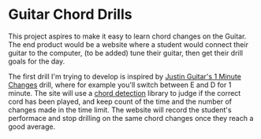# Guitar Chord Drills

This project aspires to make it easy to learn chord changes on the Guitar.  The end product would be a website where a student would connect their guitar to the computer, (to be added) tune their guitar, then get their drill goals for the day.

The first drill I'm trying to develop is inspired by [Justin Guitar's 1 Minute Changes] drill, where for example you'll switch between E and D for 1 minute.  The site will use a [chord detection] library to judge if the correct cord has been played, and keep count of the time and the number of changes made in the time limit.  The website will record the student's performace and stop drilling on the same chord changes once they reach a good average.

 [Justin Guitar's 1 Minute Changes]: http://www.justinguitar.com/en/BC-115-1MinuteChanges.php
 [chord detection]: https://github.com/myers/chord_detector/